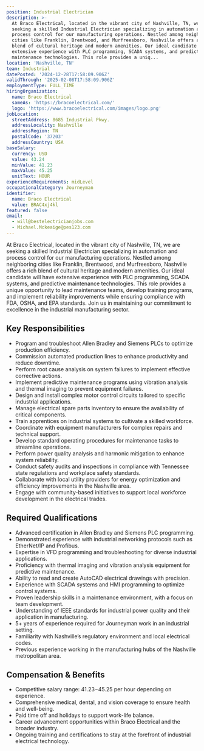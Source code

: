 ```yaml
---
position: Industrial Electrician
description: >-
  At Braco Electrical, located in the vibrant city of Nashville, TN, we are
  seeking a skilled Industrial Electrician specializing in automation and
  process control for our manufacturing operations. Nestled among neighboring
  cities like Franklin, Brentwood, and Murfreesboro, Nashville offers a rich
  blend of cultural heritage and modern amenities. Our ideal candidate will have
  extensive experience with PLC programming, SCADA systems, and predictive
  maintenance technologies. This role provides a uniq...
location: 'Nashville, TN'
team: Industrial
datePosted: '2024-12-28T17:58:09.906Z'
validThrough: '2025-02-08T17:58:09.906Z'
employmentType: FULL_TIME
hiringOrganization:
  name: Braco Electrical
  sameAs: 'https://bracoelectrical.com/'
  logo: 'https://www.bracoelectrical.com/images/logo.png'
jobLocation:
  streetAddress: 8685 Industrial Pkwy.
  addressLocality: Nashville
  addressRegion: TN
  postalCode: '37203'
  addressCountry: USA
baseSalary:
  currency: USD
  value: 43.24
  minValue: 41.23
  maxValue: 45.25
  unitText: HOUR
experienceRequirements: midLevel
occupationalCategory: Journeyman
identifier:
  name: Braco Electrical
  value: BRAC4xj4kl
featured: false
email:
  - will@bestelectricianjobs.com
  - Michael.Mckeaige@pes123.com
---
```




At Braco Electrical, located in the vibrant city of Nashville, TN, we are seeking a skilled Industrial Electrician specializing in automation and process control for our manufacturing operations. Nestled among neighboring cities like Franklin, Brentwood, and Murfreesboro, Nashville offers a rich blend of cultural heritage and modern amenities. Our ideal candidate will have extensive experience with PLC programming, SCADA systems, and predictive maintenance technologies. This role provides a unique opportunity to lead maintenance teams, develop training programs, and implement reliability improvements while ensuring compliance with FDA, OSHA, and EPA standards. Join us in maintaining our commitment to excellence in the industrial manufacturing sector.

## Key Responsibilities
- Program and troubleshoot Allen Bradley and Siemens PLCs to optimize production efficiency.
- Commission automated production lines to enhance productivity and reduce downtime.
- Perform root cause analysis on system failures to implement effective corrective actions.
- Implement predictive maintenance programs using vibration analysis and thermal imaging to prevent equipment failures.
- Design and install complex motor control circuits tailored to specific industrial applications.
- Manage electrical spare parts inventory to ensure the availability of critical components.
- Train apprentices on industrial systems to cultivate a skilled workforce.
- Coordinate with equipment manufacturers for complex repairs and technical support.
- Develop standard operating procedures for maintenance tasks to streamline operations.
- Perform power quality analysis and harmonic mitigation to enhance system reliability.
- Conduct safety audits and inspections in compliance with Tennessee state regulations and workplace safety standards.
- Collaborate with local utility providers for energy optimization and efficiency improvements in the Nashville area.
- Engage with community-based initiatives to support local workforce development in the electrical trades.

## Required Qualifications
- Advanced certification in Allen Bradley and Siemens PLC programming.
- Demonstrated experience with industrial networking protocols such as EtherNet/IP and Profibus.
- Expertise in VFD programming and troubleshooting for diverse industrial applications.
- Proficiency with thermal imaging and vibration analysis equipment for predictive maintenance.
- Ability to read and create AutoCAD electrical drawings with precision.
- Experience with SCADA systems and HMI programming to optimize control systems.
- Proven leadership skills in a maintenance environment, with a focus on team development.
- Understanding of IEEE standards for industrial power quality and their application in manufacturing.
- 5+ years of experience required for Journeyman work in an industrial setting.
- Familiarity with Nashville’s regulatory environment and local electrical codes.
- Previous experience working in the manufacturing hubs of the Nashville metropolitan area.

## Compensation & Benefits
- Competitive salary range: $41.23-$45.25 per hour depending on experience.
- Comprehensive medical, dental, and vision coverage to ensure health and well-being.
- Paid time off and holidays to support work-life balance.
- Career advancement opportunities within Braco Electrical and the broader industry.
- Ongoing training and certifications to stay at the forefront of industrial electrical technology.